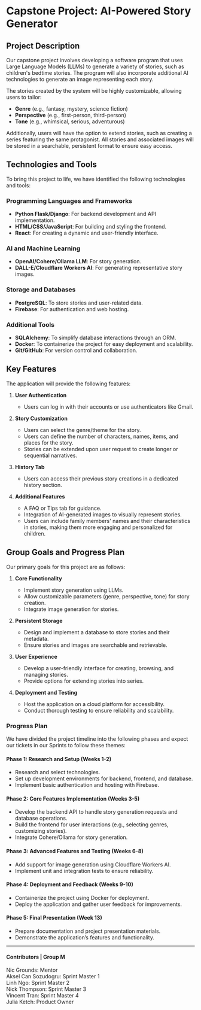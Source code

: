 # Capstone Project: AI-Powered Story Generator

## Project Description
Our capstone project involves developing a software program that uses Large Language Models (LLMs) to generate a variety of stories, such as children's bedtime stories. The program will also incorporate additional AI technologies to generate an image representing each story. 

The stories created by the system will be highly customizable, allowing users to tailor:
- **Genre** (e.g., fantasy, mystery, science fiction)
- **Perspective** (e.g., first-person, third-person)
- **Tone** (e.g., whimsical, serious, adventurous)

Additionally, users will have the option to extend stories, such as creating a series featuring the same protagonist. All stories and associated images will be stored in a searchable, persistent format to ensure easy access.

## Technologies and Tools
To bring this project to life, we have identified the following technologies and tools:

### Programming Languages and Frameworks
- **Python Flask/Django**: For backend development and API implementation.
- **HTML/CSS/JavaScript**: For building and styling the frontend.
- **React**: For creating a dynamic and user-friendly interface.

### AI and Machine Learning
- **OpenAI/Cohere/Ollama LLM**: For story generation.
- **DALL-E/Cloudflare Workers AI**: For generating representative story images.

### Storage and Databases
- **PostgreSQL**: To store stories and user-related data.
- **Firebase**: For authentication and web hosting.

### Additional Tools
- **SQLAlchemy**: To simplify database interactions through an ORM.
- **Docker**: To containerize the project for easy deployment and scalability.
- **Git/GitHub**: For version control and collaboration.

## Key Features
The application will provide the following features:

1. **User Authentication**
   - Users can log in with their accounts or use authenticators like Gmail.

2. **Story Customization**
   - Users can select the genre/theme for the story.
   - Users can define the number of characters, names, items, and places for the story.
   - Stories can be extended upon user request to create longer or sequential narratives.

3. **History Tab**
   - Users can access their previous story creations in a dedicated history section.

4. **Additional Features**
   - A FAQ or Tips tab for guidance.
   - Integration of AI-generated images to visually represent stories.
   - Users can include family members' names and their characteristics in stories, making them more engaging and personalized for children.

## Group Goals and Progress Plan
Our primary goals for this project are as follows:

1. **Core Functionality**
   - Implement story generation using LLMs.
   - Allow customizable parameters (genre, perspective, tone) for story creation.
   - Integrate image generation for stories.

2. **Persistent Storage**
   - Design and implement a database to store stories and their metadata.
   - Ensure stories and images are searchable and retrievable.

3. **User Experience**
   - Develop a user-friendly interface for creating, browsing, and managing stories.
   - Provide options for extending stories into series.

4. **Deployment and Testing**
   - Host the application on a cloud platform for accessibility.
   - Conduct thorough testing to ensure reliability and scalability.

### Progress Plan
We have divided the project timeline into the following phases and expect our tickets in our Sprints to follow these themes:

#### Phase 1: Research and Setup (Weeks 1-2)
- Research and select technologies.
- Set up development environments for backend, frontend, and database.
- Implement basic authentication and hosting with Firebase.

#### Phase 2: Core Features Implementation (Weeks 3-5)
- Develop the backend API to handle story generation requests and database operations.
- Build the frontend for user interactions (e.g., selecting genres, customizing stories).
- Integrate Cohere/Ollama for story generation.

#### Phase 3: Advanced Features and Testing (Weeks 6-8)
- Add support for image generation using Cloudflare Workers AI.
- Implement unit and integration tests to ensure reliability.

#### Phase 4: Deployment and Feedback (Weeks 9-10)
- Containerize the project using Docker for deployment.
- Deploy the application and gather user feedback for improvements.

#### Phase 5: Final Presentation (Week 13)
- Prepare documentation and project presentation materials.
- Demonstrate the application’s features and functionality.

---
#### Contributors | Group M
Nic Grounds: Mentor <br>
Aksel Can Sozudogru: Sprint Master 1 <br>
Linh Ngo: Sprint Master 2 <br>
Nick Thompson: Sprint Master 3 <br>
Vincent Tran: Sprint Master 4 <br>
Julia Ketch: Product Owner <br>


